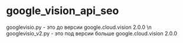 # google_vision_api_seo

googlevisio.py - это до версии google.cloud.vision 2.0.0 \n
googlevisio_v2.py - это под версии больше google.cloud.vision 2.0.0
